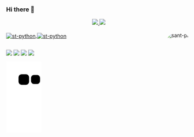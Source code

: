 ### Hi there 👋
<div align="center">
  <a href="https://github.com/santanna37">
  <img height="180em" src="https://github-readme-stats.vercel.app/api?username=santanna37&show_icons=true&theme=codeSTACKr&include_all_commits=true&count_private=true"/>
  <img height="180em" src="https://github-readme-stats.vercel.app/api/top-langs/?username=santanna37&layout=compact&langs_count=7&theme=codeSTACKr"/>
</div>

<div style="display: inline_block"><br>
  <img align="center" alt="st-python" height="70" width="80" src="https://icongr.am/devicon/python-original.svg?size=128&color=currentColor">
  
  <img align="center" alt="st-python" height="100" width="110" src="https://icongr.am/devicon/django-original.svg?size=128&color=currentColor">
  <img align="right" alt="sant-pic" height="250" style="border-radius:100px;" src="https://media.discordapp.net/attachments/1031065713886122035/1031065786288197713/Sharingan_GIF_-_Sharingan_-_Discover__Share_GIFs.gif?width=225&height=400">

##

<div> 
  <a href="santanna.ilha@gmail.com" target="_blank"><img src="https://img.shields.io/badge/Gmail-D14836?style=for-the-badge&logo=gmail&logoColor=white"></a>
  <a href="https://wa.me/qr/KWOJ4LBLHJ5AK1" target="_blank"><img src="https://img.shields.io/badge/WhatsApp-25D366?style=for-the-badge&logo=whatsapp&logoColor=white"></a>
  <a href="https://www.linkedin.com/in/santanna37/" target="_blank"><img src="https://img.shields.io/badge/LinkedIn-0077B5?style=for-the-badge&logo=linkedin&logoColor=white"></a>
  <a href="https://www.instagram.com/santanna37/" target="_blank"><img src="https://img.shields.io/badge/Instagram-E4405F?style=for-the-badge&logo=instagram&logoColor=white"></a>
   
 </div>
 
  ![Snake animation](https://github.com/rafaballerini/rafaballerini/blob/output/github-contribution-grid-snake.svg)
